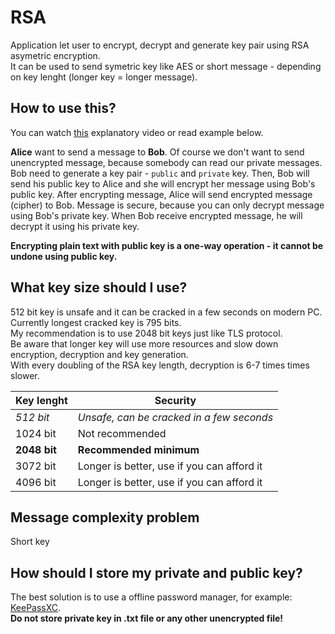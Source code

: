 # RSA

Application let user to encrypt, decrypt and generate key pair using RSA asymetric encryption. <br>
It can be used to send symetric key like AES or short message - depending on key lenght (longer key = longer message).

## How to use this?

You can watch [this](https://www.youtube.com/watch?v=GSIDS_lvRv4) explanatory video or read example below.<br>

<b>Alice</b> want to send a message to <b>Bob</b>.
Of course we don't want to send unencrypted message, because somebody can read our private messages.
Bob need to generate a key pair - ```public``` and ```private``` key.
Then, Bob will send his public key to Alice and she will encrypt her message using Bob's public key.
After encrypting message, Alice will send encrypted message (cipher) to Bob.
Message is secure, because you can only decrypt message using Bob's private key.
When Bob receive encrypted message, he will decrypt it using his private key.<br>

<b>Encrypting plain text with public key is a one-way operation - it cannot be undone using public key.</b>

## What key size should I use?

512 bit key is unsafe and it can be cracked in a few seconds on modern PC. Currently longest cracked key is 795 bits.<br>
My recommendation is to use 2048 bit keys just like TLS protocol.<br>
Be aware that longer key will use more resources and slow down encryption, decryption and key generation.<br>
With every doubling of the RSA key length, decryption is 6-7 times times slower.

Key lenght | Security
------------ | -------------
<i>512 bit | <i>Unsafe, can be cracked in a few seconds
1024 bit | Not recommended
<b>2048 bit | <b>Recommended minimum
3072 bit | Longer is better, use if you can afford it
4096 bit | Longer is better, use if you can afford it

## Message complexity problem

Short key 
 
## How should I store my private and public key?

The best solution is to use a offline password manager, for example: [KeePassXC](https://keepassxc.org).<br>
<b>Do not store private key in .txt file or any other unencrypted file!</b>
